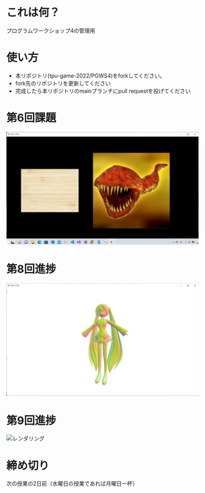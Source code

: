 # これは何？
プログラムワークショップ4の管理用

# 使い方

- 本リポジトリ(tpu-game-2022/PGWS4)をforkしてください。
- fork先のリポジトリを更新してください
- 完成したら本リポジトリのmainブランチにpull requestを投げてください

# 第6回課題
![2つの画像](PGWS4/img/2022-11-02.png)

# 第8回進捗
![レンダリング](PGWS4/img/2022-11-15.png)

# 第9回進捗
![レンダリング](PGWS4/img/2022-11-.png)

# 締め切り
次の授業の2日前（水曜日の授業であれば月曜日一杯）

